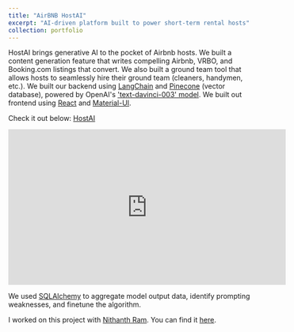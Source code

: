 ```yaml
---
title: "AirBNB HostAI"
excerpt: "AI-driven platform built to power short-term rental hosts"
collection: portfolio
---
```


HostAI brings generative AI to the pocket of Airbnb hosts. We built a content generation feature that writes compelling Airbnb, VRBO, and Booking.com listings that convert. We also built a ground team tool that allows hosts to seamlessly hire their ground team (cleaners, handymen, etc.). We built our backend using [LangChain](https://python.langchain.com/docs/get_started/introduction.html) and [Pinecone](https://www.pinecone.io/?utm_term=pinecone%20database&utm_campaign=Brand+-+US/Canada&utm_source=adwords&utm_medium=ppc&hsa_acc=3111363649&hsa_cam=16223687665&hsa_grp=133738612775&hsa_ad=582256510975&hsa_src=g&hsa_tgt=kwd-1628011569824&hsa_kw=pinecone%20database&hsa_mt=e&hsa_net=adwords&hsa_ver=3&gclid=Cj0KCQjw7uSkBhDGARIsAMCZNJtJTdGWA3bWO5fknf1cNbMsH-CM0juQHkFwfd4z74_bb3gaIvsTut4aAlkkEALw_wcB) (vector database), powered by OpenAI's ['text-davinci-003' model](https://platform.openai.com/docs/models/overview). We built out frontend using [React](https://react.dev/) and [Material-UI](https://mui.com/).

Check it out below:
[HostAI](https://host-ai-landing.vercel.app/)

<iframe width="560" height="315" src="https://www.youtube.com/embed/oFWh0JNBZNM" title="YouTube video player" frameborder="0" allow="accelerometer; autoplay; clipboard-write; encrypted-media; gyroscope; picture-in-picture; web-share" allowfullscreen></iframe>

We used [SQLAlchemy](https://www.sqlalchemy.org/) to aggregate model output data, identify prompting weaknesses, and finetune the algorithm.

I worked on this project with [Nithanth Ram](https://github.com/Nithanth). You can find it [here](https://github.com/shahrishabh7/listing-rater-frontend).